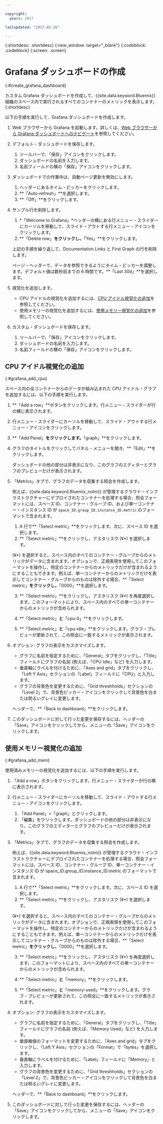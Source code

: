 ```yaml
---

copyright:
  years: 2017

lastupdated: "2017-05-26"

---
```



{:shortdesc: .shortdesc}
{:new_window: target="_blank"}
{:codeblock: .codeblock}
{:screen: .screen}

# Grafana ダッシュボードの作成
{:#create_grafana_dashboard}

カスタム Grafana ダッシュボードを作成して、{{site.data.keyword.Bluemix}} 組織のスペース内で実行されるすべてのコンテナーのメトリックを表示します。
{:shortdesc}

以下の手順を実行して、Grafana ダッシュボードを作成します。

1. Web ブラウザーから Grafana を起動します。詳しくは、[Web ブラウザーから Grafana ダッシュボードへのナビゲート](navigating_grafana.html#launch_grafana_from_browser)を参照してください。

2. デフォルト・ダッシュボードを保存します。

    1. ツールバーで、「保存」アイコンをクリックします。
    2. ダッシュボードの名前を入力します。
    3. 名前フィールドの横の「保存」アイコンをクリックします。
   
3. ダッシュボードでの作業中は、自動ページ更新を無効にします。 

    1. ヘッダーにあるタイム・ピッカーをクリックします。
    2. **「Auto-refresh」**を選択します。
    3. **「Off」**をクリックします。
 
 5. サンプル行を削除します。
 
     1. *「Welcome to Grafana」*ヘッダーの横にある行メニュー・スライダーにカーソルを移動して、スライド・アウトする行メニュー・アイコンをクリックします。
     2. **「Delete row」**をクリックし、**「Yes」**をクリックします。
     
     上記の手順を繰り返して、Documentation Links と First Graph の行を削除します。 
     
     ページ・ヘッダーで、データを参照できるようにタイム・ピッカーを調整します。デフォルト値は数秒前までの 6 時間です。**「Last 30d」**を選択します。
     
6. 視覚化を追加します。

    * CPU アイドルの視覚化を追加するには、[CPU アイドル視覚化の追加](create_grafana_dashboard.html#grafana_add_cpu)を参照してください。
    * 使用メモリーの視覚化を追加するには、[使用メモリー視覚化の追加](create_grafana_dashboard.html#grafana_add_mem)を参照してください。
        
7. カスタム・ダッシュボードを保存します。

    1. ツールバーで、「保存」アイコンをクリックします。
    2. ダッシュボードの名前を入力します。
    3. 名前フィールドの横の「保存」アイコンをクリックします。
    

## CPU アイドル視覚化の追加
{:#grafana_add_cpu}

スペース内の全コンテナーからのデータが組み込まれた CPU アイドル・グラフを追加するには、以下の手順を実行します。

1. **「Add a row」**ボタンをクリックします。行メニュー・スライダーが行の横に表示されます。
    
2. 行メニュー・スライダーにカーソルを移動して、スライド・アウトする行メニュー・アイコンをクリックします。

3. **「Add Panel」**をクリックします。**「graph」**をクリックします。

4. グラフのタイトルをクリックしてパネル・メニューを開き、**「Edit」**をクリックします。 

    ダッシュボードの他の部分は非表示になり、このグラフのエディターとグラフのプレビューだけが表示されます。
    
5. 「Metrics」タブで、グラフのデータを収集する照会を作成します。 

    例えば、{{site.data.keyword.Bluemix_notm}} が管理するクラウド・インフラストラクチャーにデプロイされたコンテナーを処理する場合、照会フォーマットには、スペース ID、コンテナー・グループ ID、および単一コンテナー・インスタンス ID が `space_ID.group_ID.instance_ID.metric` のフォーマットで含まれます。
        
    1. A 行で**「Select metric」**をクリックします。次に、スペース ID を選択します。
    2. **「Select metric」**をクリックし、アスタリスク (&#xa5;*) を選択します。
    
    (&#xa5;*) を選択すると、スペース内のすべてのコンテナー・グループからのメトリックがデータに含まれます。オプションで、正規表現を使用してこのフォーマットを操作し、特定のコンテナーからのメトリックだけが含まれるようにすることもできます。例えば、単一コンテナーからのメトリックだけを表示してコンテナー・グループからのものは除外する場合、**「Select metric」**をクリックし、**「0000」**を選択します。
        
    3. **「Select metric」**をクリックし、アスタリスク (&#xa5;*) を再度選択します。このフォーマットにより、スペース内のすべての単一コンテナーからのメトリックが含められます。
        
    4. **「Select metric」**と**「cpu-0」**をクリックします。
        
    5. **「Select metric」**と**「cpu-idle」**をクリックします。グラフ・プレビューが更新されて、この照会に一致するメトリックが表示されます。
    
6. オプション: グラフの表示をカスタマイズします。
    
    * グラフに名前を指定するために、「General」タブをクリックし、「Title」フィールドにグラフの名前 (例えば、「CPU Idle」など) を入力します。
    * 垂直軸にラベルを付けるために、「Axes and grid」タブをクリックし、「Left Y Axis」セクションの「Label」フィールドに「CPU」と入力します。
    * グラフの背景色を変更するために、「Grid threshholds」セクションの「Level 2」で、背景色ピッカー・アイコンをクリックして背景色を白または明るいグレイに変更します。
    
    ヘッダーで、**「Back to dashboard」**をクリックします。
    
7. このダッシュボードに対して行った変更を保存するには、ヘッダーの「Save」アイコンをクリックしてから、メニューの「Save」アイコンをクリックします。


## 使用メモリー視覚化の追加
{:#grafana_add_mem}

使用済みメモリーの視覚化を追加するには、以下の手順を実行します。

1. 「Add a row」ボタンをクリックします。行メニュー・スライダーが行の横に表示されます。
   
2. 行メニュー・スライダーにカーソルを移動して、スライド・アウトする行メニュー・アイコンをクリックします。

    1. 「Add Panel」>「graph」とクリックします。
    2. 「編集」をクリックします。ダッシュボードの他の部分は非表示になり、このグラフのエディターとグラフのプレビューだけが表示されます。
    
3. 「Metrics」タブで、グラフのデータを収集する照会を作成します。 

    例えば、{{site.data.keyword.Bluemix_notm}} が管理するクラウド・インフラストラクチャーにデプロイされたコンテナーを処理する場合、照会フォーマットには、スペース ID、コンテナー・グループ ID、単一コンテナー・インスタンス ID が space_ID.group_ID.instance_ID.metric のフォーマットで含まれます。
        
    1. A 行で**「Select metric」**をクリックします。次に、スペース ID を選択します。
    2. **「Select metric」**をクリックし、アスタリスク (&#xa5;*) を選択します。
    
    (&#xa5;*) を選択すると、スペース内のすべてのコンテナー・グループからのメトリックがデータに含まれます。オプションで、正規表現を使用してこのフォーマットを操作し、特定のコンテナーからのメトリックだけが含まれるようにすることもできます。例えば、単一コンテナーからのメトリックだけを表示してコンテナー・グループからのものは除外する場合、**「Select metric」**をクリックし、**「0000」**を選択します。
    
    3. **「Select metric」**をクリックし、アスタリスク (&#xa5;*) を再度選択します。このフォーマットにより、スペース内のすべての単一コンテナーからのメトリックが含められます。
        
    4. **「Select metric」**と**「memory」**をクリックします。
        
    5. **「Select metric」**と**「memory-used」**をクリックします。グラフ・プレビューが更新されて、この照会に一致するメトリックが表示されます。
    
6. オプション: グラフの表示をカスタマイズします。
    
    * グラフに名前を指定するために、「General」タブをクリックし、「Title」フィールドにグラフの名前 (例えば、「Memory Used」など) を入力します。
    *  垂直軸値のフォーマットを変更するために、「Axes and grid」タブをクリックし、「Left Y Axis」セクションの「Format」で「bytes」を選択します。
    * 垂直軸にラベルを付けるために、「Label」フィールドに「Memory」と入力します。
    * グラフの背景色を変更するために、「Grid threshholds」セクションの「Level 2」で、背景色ピッカー・アイコンをクリックして背景色を白または明るいグレイに変更します。
    
    ヘッダーで、**「Back to dashboard」**をクリックします。

7. このダッシュボードに対して行った変更を保存するには、ヘッダーの「Save」アイコンをクリックしてから、メニューの「Save」アイコンをクリックします。

